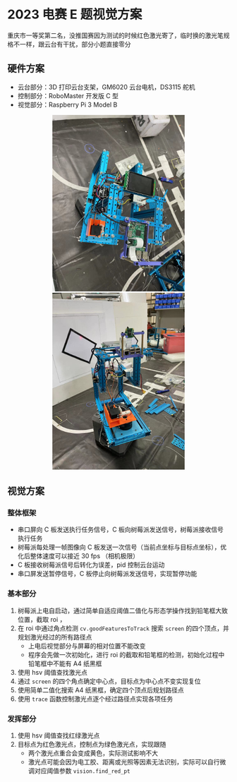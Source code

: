 # 2023 电赛 E 题视觉方案

重庆市一等奖第二名，没推国赛因为测试的时候红色激光寄了，临时换的激光笔规格不一样，跟云台有干扰，部分小题直接零分

## 硬件方案

- 云台部分：3D 打印云台支架，GM6020 云台电机，DS3115 舵机
- 控制部分：RoboMaster 开发版 C 型
- 视觉部分：Raspberry Pi 3 Model B

<center class="half">
    <img src="img/1.jpg" width="300">
    <img src="img/2.jpg" width="300">
</center>

## 视觉方案

### 整体框架

- 串口屏向 C 板发送执行任务信号，C 板向树莓派发送信号，树莓派接收信号执行任务
- 树莓派每处理一帧图像向 C 板发送一次信号（当前点坐标与目标点坐标），优化后整体速度可以接近 30 fps （相机极限）
- C 板接收树莓派信号后转化为误差，pid 控制云台运动
- 串口屏发送暂停信号，C 板停止向树莓派发送信号，实现暂停功能

### 基本部分

1. 树莓派上电自启动，通过简单自适应阈值二值化与形态学操作找到铅笔框大致位置，截取 roi ，
2. 在 roi 中通过角点检测 `cv.goodFeaturesToTrack` 搜索 `screen` 的四个顶点，并规划激光经过的所有路径点
   - 上电后视觉部分与屏幕的相对位置不能改变
   - 程序会先做一次初始化，进行 roi 的截取和铅笔框的检测，初始化过程中铅笔框中不能有 A4 纸黑框
3. 使用 hsv 阈值查找激光点
4. 通过 `screen` 的四个角点确定中心点，目标点为中心点不变实现复位
5. 使用简单二值化搜索 A4 纸黑框，确定四个顶点后规划路径点
6. 使用 `trace` 函数控制激光点逐个经过路径点实现各项任务

### 发挥部分

1. 使用 hsv 阈值查找红绿激光点
2. 目标点为红色激光点，控制点为绿色激光点，实现跟随
   - 两个激光点重合会变成黄色，实际测试影响不大
   - 激光点可能会因为电工胶、距离或光照等因素无法识别，实际可以自行微调对应阈值参数 `vision.find_red_pt`

   